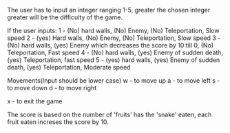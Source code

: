 The user has to input an integer ranging 1-5, greater the chosen integer greater will be the difficulty of the game.

If the user inputs:
1 - (No) hard walls, (No) Enemy, (No) Teleportation, Slow speed
2 - (yes) Hard walls, (No) Enemy, (No) Teleportation, Slow speed
3 - (No) hard walls, (yes) Enemy which decreases the score by 10 till 0, (No) Teleportation, Fast speed
4 - (No) hard walls, (yes) Enemy of sudden death, (yes) Teleportation, fast speed
5 - (yes) hard walls, (yes) Enemy of sudden death, (yes) Teleportation, Moderate speed

Movements(Input should be lower case)
w - to move up
a - to move left
s - to move down
d - to move right

x - to exit the game

The score is based on the number of 'fruits' has the 'snake' eaten, each fruit eaten increses the score by 10.
